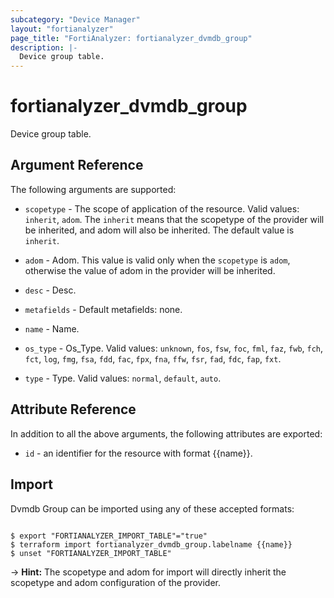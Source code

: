 ```yaml
---
subcategory: "Device Manager"
layout: "fortianalyzer"
page_title: "FortiAnalyzer: fortianalyzer_dvmdb_group"
description: |-
  Device group table.
---
```


# fortianalyzer_dvmdb_group
Device group table.

## Argument Reference


The following arguments are supported:

* `scopetype` - The scope of application of the resource. Valid values: `inherit`, `adom`. The `inherit` means that the scopetype of the provider will be inherited, and adom will also be inherited. The default value is `inherit`.
* `adom` - Adom. This value is valid only when the `scopetype` is `adom`, otherwise the value of adom in the provider will be inherited.

* `desc` - Desc.
* `metafields` - Default metafields: none.
* `name` - Name.
* `os_type` - Os_Type. Valid values: `unknown`, `fos`, `fsw`, `foc`, `fml`, `faz`, `fwb`, `fch`, `fct`, `log`, `fmg`, `fsa`, `fdd`, `fac`, `fpx`, `fna`, `ffw`, `fsr`, `fad`, `fdc`, `fap`, `fxt`.

* `type` - Type. Valid values: `normal`, `default`, `auto`.



## Attribute Reference

In addition to all the above arguments, the following attributes are exported:
* `id` - an identifier for the resource with format {{name}}.

## Import

Dvmdb Group can be imported using any of these accepted formats:
```

$ export "FORTIANALYZER_IMPORT_TABLE"="true"
$ terraform import fortianalyzer_dvmdb_group.labelname {{name}}
$ unset "FORTIANALYZER_IMPORT_TABLE"
```
-> **Hint:** The scopetype and adom for import will directly inherit the scopetype and adom configuration of the provider.
